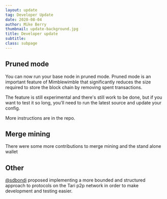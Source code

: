 ```yaml
---
layout: update
tag: Developer Update
date: 2020-08-04
author: Mike Berry
thumbnail: update-background.jpg
title: Developer update
subtitle:
class: subpage
---
```


## Pruned mode

You can now run your base node in pruned mode. Pruned mode is an important feature of Mimblewimble that significantly
reduces the size required to store the block chain by removing spent transactions.

The feature is still experimental and there's still work to be done, but if you want to test it so long, you'll need to
run the latest source and update your config.

More instructions are in the repo.

## Merge mining

There were some more contributions to merge mining and the stand alone wallet

## Other

[@sdbondi](https://github.com/sdbondi) proposed implementing a more bounded and structured approach to protocols on
the Tari p2p network in order to make development and testing easier.
